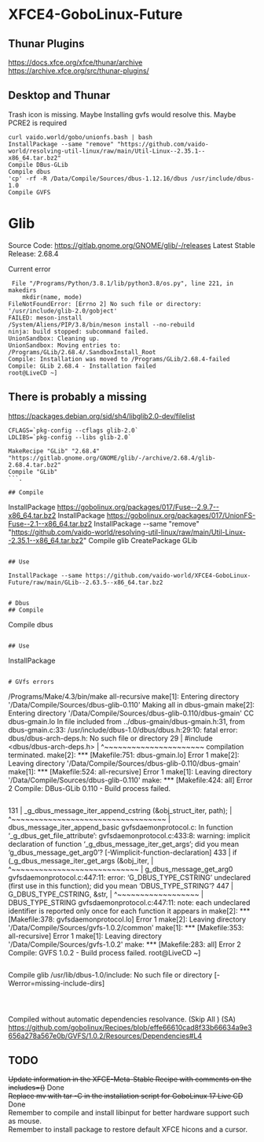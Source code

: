 # XFCE4-GoboLinux-Future

## Thunar Plugins
https://docs.xfce.org/xfce/thunar/archive  
https://archive.xfce.org/src/thunar-plugins/  

## Desktop and Thunar
Trash icon is missing.
Maybe Installing gvfs would resolve this.
Maybe PCRE2 is required
```
curl vaido.world/gobo/unionfs.bash | bash
InstallPackage --same "remove" "https://github.com/vaido-world/resolving-util-linux/raw/main/Util-Linux--2.35.1--x86_64.tar.bz2"
Compile DBus-GLib
Compile dbus
'cp' -rf -R /Data/Compile/Sources/dbus-1.12.16/dbus /usr/include/dbus-1.0 
Compile GVFS
```

# Glib

Source Code: https://gitlab.gnome.org/GNOME/glib/-/releases
Latest Stable Release: 2.68.4 

Current error
```
 File "/Programs/Python/3.8.1/lib/python3.8/os.py", line 221, in makedirs
    mkdir(name, mode)
FileNotFoundError: [Errno 2] No such file or directory: '/usr/include/glib-2.0/gobject'
FAILED: meson-install 
/System/Aliens/PIP/3.8/bin/meson install --no-rebuild
ninja: build stopped: subcommand failed.
UnionSandbox: Cleaning up.
UnionSandbox: Moving entries to: /Programs/GLib/2.68.4/.SandboxInstall_Root
Compile: Installation was moved to /Programs/GLib/2.68.4-failed
Compile: GLib 2.68.4 - Installation failed
root@LiveCD ~]

```
## There is probably a missing 
https://packages.debian.org/sid/sh4/libglib2.0-dev/filelist




```
CFLAGS=`pkg-config --cflags glib-2.0`   
LDLIBS=`pkg-config --libs glib-2.0`
```

```
MakeRecipe "GLib" "2.68.4" "https://gitlab.gnome.org/GNOME/glib/-/archive/2.68.4/glib-2.68.4.tar.bz2"
Compile "GLib"
```.

## Compile
```
InstallPackage https://gobolinux.org/packages/017/Fuse--2.9.7--x86_64.tar.bz2
InstallPackage https://gobolinux.org/packages/017/UnionFS-Fuse--2.1--x86_64.tar.bz2
InstallPackage --same "remove" "https://github.com/vaido-world/resolving-util-linux/raw/main/Util-Linux--2.35.1--x86_64.tar.bz2"
Compile glib
CreatePackage GLib
```

## Use 

InstallPackage --same https://github.com/vaido-world/XFCE4-GoboLinux-Future/raw/main/GLib--2.63.5--x86_64.tar.bz2


# Dbus
## Compile

```
Compile dbus
```

## Use
```
InstallPackage
```

# GVfs errors

```
/Programs/Make/4.3/bin/make  all-recursive
make[1]: Entering directory '/Data/Compile/Sources/dbus-glib-0.110'
Making all in dbus-gmain
make[2]: Entering directory '/Data/Compile/Sources/dbus-glib-0.110/dbus-gmain'
  CC       dbus-gmain.lo
In file included from ../dbus-gmain/dbus-gmain.h:31,
                 from dbus-gmain.c:33:
/usr/include/dbus-1.0/dbus/dbus.h:29:10: fatal error: dbus/dbus-arch-deps.h: No such file or directory
   29 | #include <dbus/dbus-arch-deps.h>
      |          ^~~~~~~~~~~~~~~~~~~~~~~
compilation terminated.
make[2]: *** [Makefile:751: dbus-gmain.lo] Error 1
make[2]: Leaving directory '/Data/Compile/Sources/dbus-glib-0.110/dbus-gmain'
make[1]: *** [Makefile:524: all-recursive] Error 1
make[1]: Leaving directory '/Data/Compile/Sources/dbus-glib-0.110'
make: *** [Makefile:424: all] Error 2
Compile: DBus-GLib 0.110 - Build process failed.

```

```
  131 |    _g_dbus_message_iter_append_cstring (&obj_struct_iter, path);
      |    ^~~~~~~~~~~~~~~~~~~~~~~~~~~~~~~~~~~
      |    dbus_message_iter_append_basic
gvfsdaemonprotocol.c: In function ‘_g_dbus_get_file_attribute’:
gvfsdaemonprotocol.c:433:8: warning: implicit declaration of function ‘_g_dbus_message_iter_get_args’; did you mean ‘g_dbus_message_get_arg0’? [-Wimplicit-function-declaration]
  433 |    if (_g_dbus_message_iter_get_args (&obj_iter,
      |        ^~~~~~~~~~~~~~~~~~~~~~~~~~~~~
      |        g_dbus_message_get_arg0
gvfsdaemonprotocol.c:447:11: error: ‘G_DBUS_TYPE_CSTRING’ undeclared (first use in this function); did you mean ‘DBUS_TYPE_STRING’?
  447 |           G_DBUS_TYPE_CSTRING, &str,
      |           ^~~~~~~~~~~~~~~~~~~
      |           DBUS_TYPE_STRING
gvfsdaemonprotocol.c:447:11: note: each undeclared identifier is reported only once for each function it appears in
make[2]: *** [Makefile:378: gvfsdaemonprotocol.lo] Error 1
make[2]: Leaving directory '/Data/Compile/Sources/gvfs-1.0.2/common'
make[1]: *** [Makefile:353: all-recursive] Error 1
make[1]: Leaving directory '/Data/Compile/Sources/gvfs-1.0.2'
make: *** [Makefile:283: all] Error 2
Compile: GVFS 1.0.2 - Build process failed.
root@LiveCD ~]

```

```
Compile glib
/usr/lib/dbus-1.0/include: No such file or directory [-Werror=missing-include-dirs]

```



```
Compiled without automatic dependencies resolvance.  (Skip All ) (SA)
https://github.com/gobolinux/Recipes/blob/effe66610cad8f33b66634a9e3656a278a567e0b/GVFS/1.0.2/Resources/Dependencies#L4


## TODO
~~Update information in the XFCE-Meta-Stable Recipe with comments on the includes=()~~ Done  
~~Replace mv with tar -C in the installation script for GoboLinux 17 Live CD~~ Done  
Remember to compile and install libinput for better hardware support such as mouse.  
Remember to install package to restore default XFCE hicons and a cursor. 
